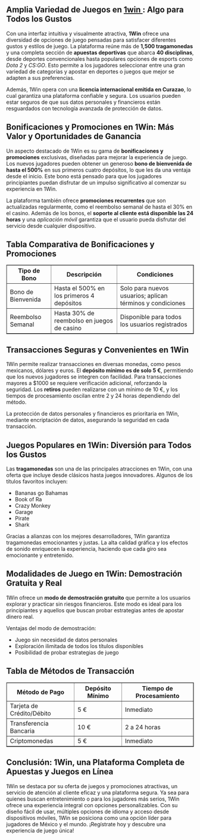<h2>Amplia Variedad de Juegos en <a href="https://1win1.mx/">1win </a>: Algo para Todos los Gustos</h2>
<p>Con una interfaz intuitiva y visualmente atractiva, <strong>1Win</strong> ofrece una diversidad de opciones de juego pensadas para satisfacer diferentes gustos y estilos de juego. La plataforma reúne más de <strong>1,500 tragamonedas</strong> y una completa sección de <strong>apuestas deportivas</strong> que abarca <strong>40 disciplinas</strong>, desde deportes convencionales hasta populares opciones de esports como <em>Dota 2</em> y <em>CS:GO</em>. Esto permite a los jugadores seleccionar entre una gran variedad de categorías y apostar en deportes o juegos que mejor se adapten a sus preferencias.</p>
<p>Además, 1Win opera con una <strong>licencia internacional emitida en Curazao</strong>, lo cual garantiza una plataforma confiable y segura. Los usuarios pueden estar seguros de que sus datos personales y financieros están resguardados con tecnología avanzada de protección de datos.</p>

<h2>Bonificaciones y Promociones en 1Win: Más Valor y Oportunidades de Ganancia</h2>
<p>Un aspecto destacado de 1Win es su gama de <strong>bonificaciones y promociones</strong> exclusivas, diseñadas para mejorar la experiencia de juego. Los nuevos jugadores pueden obtener un generoso <strong>bono de bienvenida de hasta el 500%</strong> en sus primeros cuatro depósitos, lo que les da una ventaja desde el inicio. Este bono está pensado para que los jugadores principiantes puedan disfrutar de un impulso significativo al comenzar su experiencia en 1Win.</p>
<p>La plataforma también ofrece <strong>promociones recurrentes</strong> que son actualizadas regularmente, como el reembolso semanal de hasta el 30% en el casino. Además de los bonos, el <strong>soporte al cliente está disponible las 24 horas</strong> y una <em>aplicación móvil</em> garantiza que el usuario pueda disfrutar del servicio desde cualquier dispositivo.</p>

<h2>Tabla Comparativa de Bonificaciones y Promociones</h2>
<table border="1">
    <tr>
        <th>Tipo de Bono</th>
        <th>Descripción</th>
        <th>Condiciones</th>
    </tr>
    <tr>
        <td>Bono de Bienvenida</td>
        <td>Hasta el 500% en los primeros 4 depósitos</td>
        <td>Solo para nuevos usuarios; aplican términos y condiciones</td>
    </tr>
    <tr>
        <td>Reembolso Semanal</td>
        <td>Hasta 30% de reembolso en juegos de casino</td>
        <td>Disponible para todos los usuarios registrados</td>
    </tr>
</table>

<h2>Transacciones Seguras y Convenientes en 1Win</h2>
<p>1Win permite realizar transacciones en diversas monedas, como pesos mexicanos, dólares y euros. El <strong>depósito mínimo es de solo 5 €</strong>, permitiendo que los nuevos jugadores se integren con facilidad. Para transacciones mayores a $1000 se requiere verificación adicional, reforzando la seguridad. Los <strong>retiros</strong> pueden realizarse con un mínimo de 10 €, y los tiempos de procesamiento oscilan entre 2 y 24 horas dependiendo del método.</p>
<p>La protección de datos personales y financieros es prioritaria en 1Win, mediante encriptación de datos, asegurando la seguridad en cada transacción.</p>

<h2>Juegos Populares en 1Win: Diversión para Todos los Gustos</h2>
<p>Las <strong>tragamonedas</strong> son una de las principales atracciones en 1Win, con una oferta que incluye desde clásicos hasta juegos innovadores. Algunos de los títulos favoritos incluyen:</p>
<ul>
    <li>Bananas go Bahamas</li>
    <li>Book of Ra</li>
    <li>Crazy Monkey</li>
    <li>Garage</li>
    <li>Pirate</li>
    <li>Shark</li>
</ul>
<p>Gracias a alianzas con los mejores desarrolladores, 1Win garantiza tragamonedas emocionantes y justas. La alta calidad gráfica y los efectos de sonido enriquecen la experiencia, haciendo que cada giro sea emocionante y entretenido.</p>

<h2>Modalidades de Juego en 1Win: Demostración Gratuita y Real</h2>
<p>1Win ofrece un <strong>modo de demostración gratuito</strong> que permite a los usuarios explorar y practicar sin riesgos financieros. Este modo es ideal para los principiantes y aquellos que buscan probar estrategias antes de apostar dinero real.</p>
<p>Ventajas del modo de demostración:</p>
<ul>
    <li>Juego sin necesidad de datos personales</li>
    <li>Exploración ilimitada de todos los títulos disponibles</li>
    <li>Posibilidad de probar estrategias de juego</li>
</ul>

<h2>Tabla de Métodos de Transacción</h2>
<table border="1">
    <tr>
        <th>Método de Pago</th>
        <th>Depósito Mínimo</th>
        <th>Tiempo de Procesamiento</th>
    </tr>
    <tr>
        <td>Tarjeta de Crédito/Débito</td>
        <td>5 €</td>
        <td>Inmediato</td>
    </tr>
    <tr>
        <td>Transferencia Bancaria</td>
        <td>10 €</td>
        <td>2 a 24 horas</td>
    </tr>
    <tr>
        <td>Criptomonedas</td>
        <td>5 €</td>
        <td>Inmediato</td>
    </tr>
</table>

<h2>Conclusión: 1Win, una Plataforma Completa de Apuestas y Juegos en Línea</h2>
<p>1Win se destaca por su oferta de juegos y promociones atractivas, un servicio de atención al cliente eficaz y una plataforma segura. Ya sea para quienes buscan entretenimiento o para los jugadores más serios, 1Win ofrece una experiencia integral con opciones personalizables. Con su diseño fácil de usar, múltiples opciones de idioma y acceso desde dispositivos móviles, 1Win se posiciona como una opción líder para jugadores de México y el mundo. ¡Regístrate hoy y descubre una experiencia de juego única!</p>
